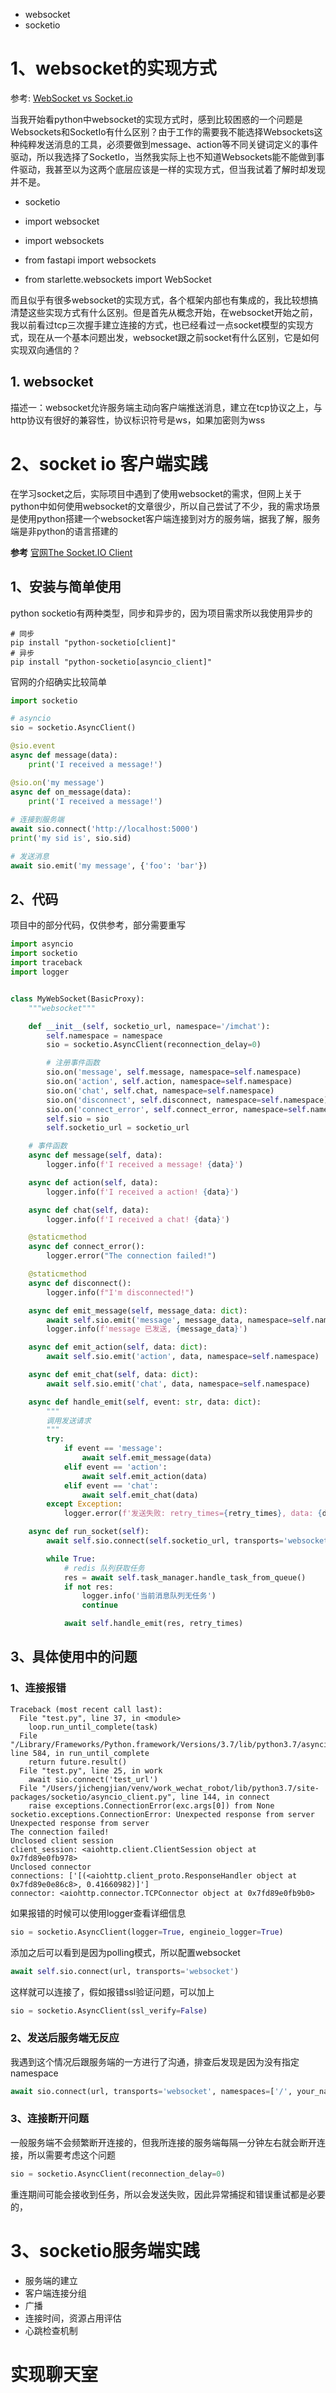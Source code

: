 - websocket
- socketio

# 1、websocket的实现方式
参考: [WebSocket vs Socket.io](https://www.educba.com/websocket-vs-socket-io/)

当我开始看python中websocket的实现方式时，感到比较困惑的一个问题是Websockets和SocketIo有什么区别？由于工作的需要我不能选择Websockets这种纯粹发送消息的工具，必须要做到message、action等不同关键词定义的事件驱动，所以我选择了SocketIo，当然我实际上也不知道Websockets能不能做到事件驱动，我甚至以为这两个底层应该是一样的实现方式，但当我试着了解时却发现并不是。

- socketio

- import websocket

- import websockets

- from fastapi import websockets

- from starlette.websockets import WebSocket

而且似乎有很多websocket的实现方式，各个框架内部也有集成的，我比较想搞清楚这些实现方式有什么区别。但是首先从概念开始，在websocket开始之前，我以前看过tcp三次握手建立连接的方式，也已经看过一点socket模型的实现方式，现在从一个基本问题出发，websocket跟之前socket有什么区别，它是如何实现双向通信的？


## 1. websocket

描述一：websocket允许服务端主动向客户端推送消息，建立在tcp协议之上，与http协议有很好的兼容性，协议标识符号是ws，如果加密则为wss




# 2、socket io 客户端实践
在学习socket之后，实际项目中遇到了使用websocket的需求，但网上关于python中如何使用websocket的文章很少，所以自己尝试了不少，我的需求场景是使用python搭建一个websocket客户端连接到对方的服务端，据我了解，服务端是非python的语言搭建的

**参考**
[官网The Socket.IO Client](https://python-socketio.readthedocs.io/en/latest/client.html#creating-a-client-instance)

## 1、安装与简单使用
python socketio有两种类型，同步和异步的，因为项目需求所以我使用异步的
```
# 同步
pip install "python-socketio[client]"
# 异步
pip install "python-socketio[asyncio_client]"
```
官网的介绍确实比较简单
```python
import socketio

# asyncio
sio = socketio.AsyncClient()

@sio.event
async def message(data):
    print('I received a message!')

@sio.on('my message')
async def on_message(data):
    print('I received a message!')
    
# 连接到服务端
await sio.connect('http://localhost:5000')
print('my sid is', sio.sid)

# 发送消息
await sio.emit('my message', {'foo': 'bar'})
```
## 2、代码
项目中的部分代码，仅供参考，部分需要重写
```python
import asyncio
import socketio
import traceback
import logger


class MyWebSocket(BasicProxy):
    """websocket"""

    def __init__(self, socketio_url, namespace='/imchat'):
        self.namespace = namespace
        sio = socketio.AsyncClient(reconnection_delay=0)

        # 注册事件函数
        sio.on('message', self.message, namespace=self.namespace)
        sio.on('action', self.action, namespace=self.namespace)
        sio.on('chat', self.chat, namespace=self.namespace)
        sio.on('disconnect', self.disconnect, namespace=self.namespace)
        sio.on('connect_error', self.connect_error, namespace=self.namespace)
        self.sio = sio
        self.socketio_url = socketio_url

    # 事件函数
    async def message(self, data):
        logger.info(f'I received a message! {data}')

    async def action(self, data):
        logger.info(f'I received a action! {data}')

    async def chat(self, data):
        logger.info(f'I received a chat! {data}')

    @staticmethod
    async def connect_error():
        logger.error("The connection failed!")

    @staticmethod
    async def disconnect():
        logger.info(f"I'm disconnected!")

    async def emit_message(self, message_data: dict):
        await self.sio.emit('message', message_data, namespace=self.namespace)
        logger.info(f'message 已发送, {message_data}')

    async def emit_action(self, data: dict):
        await self.sio.emit('action', data, namespace=self.namespace)

    async def emit_chat(self, data: dict):
        await self.sio.emit('chat', data, namespace=self.namespace)

    async def handle_emit(self, event: str, data: dict):
        """
        调用发送请求
        """
        try:
            if event == 'message':
                await self.emit_message(data)
            elif event == 'action':
                await self.emit_action(data)
            elif event == 'chat':
                await self.emit_chat(data)
        except Exception:
            logger.error(f'发送失败: retry_times={retry_times}, data: {data}, error: {traceback.format_exc()}')

    async def run_socket(self):
        await self.sio.connect(self.socketio_url, transports='websocket', namespaces=['/', self.namespace])

        while True:
            # redis 队列获取任务
            res = await self.task_manager.handle_task_from_queue()
            if not res:
                logger.info('当前消息队列无任务')
                continue

            await self.handle_emit(res, retry_times)

```
## 3、具体使用中的问题
### 1、连接报错
```
Traceback (most recent call last):
  File "test.py", line 37, in <module>
    loop.run_until_complete(task)
  File "/Library/Frameworks/Python.framework/Versions/3.7/lib/python3.7/asyncio/base_events.py", line 584, in run_until_complete
    return future.result()
  File "test.py", line 25, in work
    await sio.connect('test_url')
  File "/Users/jichengjian/venv/work_wechat_robot/lib/python3.7/site-packages/socketio/asyncio_client.py", line 144, in connect
    raise exceptions.ConnectionError(exc.args[0]) from None
socketio.exceptions.ConnectionError: Unexpected response from server
Unexpected response from server
The connection failed!
Unclosed client session
client_session: <aiohttp.client.ClientSession object at 0x7fd89e0fb978>
Unclosed connector
connections: ['[(<aiohttp.client_proto.ResponseHandler object at 0x7fd89e0e86c8>, 0.41660982)]']
connector: <aiohttp.connector.TCPConnector object at 0x7fd89e0fb9b0>
```
如果报错的时候可以使用logger查看详细信息
```python
sio = socketio.AsyncClient(logger=True, engineio_logger=True)
```
添加之后可以看到是因为polling模式，所以配置websocket
```python
await self.sio.connect(url, transports='websocket')
```
这样就可以连接了，假如报错ssl验证问题，可以加上
```python
sio = socketio.AsyncClient(ssl_verify=False)
```

### 2、发送后服务端无反应
我遇到这个情况后跟服务端的一方进行了沟通，排查后发现是因为没有指定namespace
``` python
await sio.connect(url, transports='websocket', namespaces=['/', your_namespace])
```

### 3、连接断开问题
一般服务端不会频繁断开连接的，但我所连接的服务端每隔一分钟左右就会断开连接，所以需要考虑这个问题
```python
sio = socketio.AsyncClient(reconnection_delay=0)
```
重连期间可能会接收到任务，所以会发送失败，因此异常捕捉和错误重试都是必要的，

# 3、socketio服务端实践
- 服务端的建立
- 客户端连接分组
- 广播
- 连接时间，资源占用评估
- 心跳检查机制
# 实现聊天室